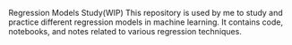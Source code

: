 Regression Models Study(WIP)
This repository is used by me to study and practice different regression models in machine learning.
It contains code, notebooks, and notes related to various regression techniques.

